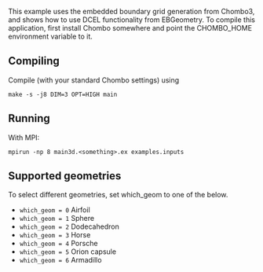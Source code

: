 This example uses the embedded boundary grid generation from Chombo3, and shows how to use DCEL functionality from EBGeometry. 
To compile this application, first install Chombo somewhere and point the CHOMBO_HOME environment variable to it.

Compiling
---------

Compile (with your standard Chombo settings) using

    make -s -j8 DIM=3 OPT=HIGH main

Running
-------

With MPI:

    mpirun -np 8 main3d.<something>.ex examples.inputs

Supported geometries
--------------------
To select different geometries, set which_geom to one of the below.

* `which_geom = 0` Airfoil
* `which_geom = 1` Sphere
* `which_geom = 2` Dodecahedron
* `which_geom = 3` Horse
* `which_geom = 4` Porsche
* `which_geom = 5` Orion capsule
* `which_geom = 6` Armadillo